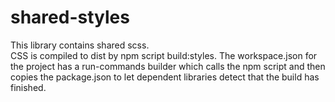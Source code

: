 # shared-styles

This library contains shared scss.  
CSS is compiled to dist by npm script build:styles.  The workspace.json for the project has a run-commands builder which calls the npm script and then copies the package.json to let dependent libraries detect that the build has finished.  

